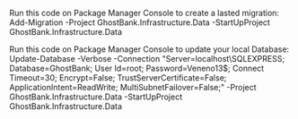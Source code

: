 Run this code on Package Manager Console to create a lasted migration:
	Add-Migration -Project GhostBank.Infrastructure.Data -StartUpProject GhostBank.Infrastructure.Data

Run this code on Package Manager Console to update your local Database:
		Update-Database -Verbose -Connection "Server=localhost\SQLEXPRESS; Database=GhostBank; User Id=root; Password=Veneno13$; Connect Timeout=30; Encrypt=False; TrustServerCertificate=False; ApplicationIntent=ReadWrite; MultiSubnetFailover=False;" -Project GhostBank.Infrastructure.Data -StartUpProject GhostBank.Infrastructure.Data